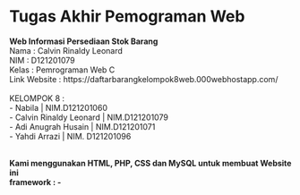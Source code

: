 <h1>Tugas Akhir Pemograman Web</h1>
<b>Web Informasi Persediaan Stok Barang</b><br>
Nama    : Calvin Rinaldy Leonard<br>
NIM     : D121201079<br>
Kelas   : Pemrograman Web C<br>
Link Website  : https://daftarbarangkelompok8web.000webhostapp.com/
<br><br>
KELOMPOK 8 : <br>
- Nabila | NIM.D121201060<br>
- Calvin Rinaldy Leonard | NIM.D121201079<br>
- Adi Anugrah Husain | NIM.D121201071<br>
- Yahdi Arrazi | NIM. D121201096<br><br>

<b>Kami menggunakan HTML, PHP, CSS dan MySQL untuk membuat Website ini<br>
framework : - </b>

